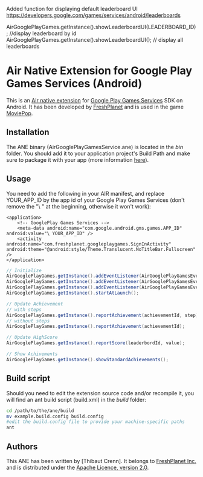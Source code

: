 Added function for displaying default leaderboard UI https://developers.google.com/games/services/android/leaderboards 

AirGooglePlayGames.getInstance().showLeaderboardUI(LEADERBOARD_ID); //display leaderboard by id
AirGooglePlayGames.getInstance().showLeaderboardUI(); // display all leaderboards



Air Native Extension for Google Play Games Services (Android)
======================================

This is an [Air native extension](http://www.adobe.com/devnet/air/native-extensions-for-air.html) for [Google Play Games Services](http://developer.android.com/google/play-services/games.html/) SDK on Android. It has been developed by [FreshPlanet](http://freshplanet.com) and is used in the game [MoviePop](http://moviepop.net).


Installation
---------

The ANE binary (AirGooglePlayGamesService.ane) is located in the *bin* folder. You should add it to your application project's Build Path and make sure to package it with your app (more information [here](http://help.adobe.com/en_US/air/build/WS597e5dadb9cc1e0253f7d2fc1311b491071-8000.html)).


Usage
-----

You need to add the following in your AIR manifest, and replace YOUR_APP_ID by the app id of your Google Play Games Services (don't remove the "\ " at the beginning, otherwise it won't work):

	<application>
		<!-- GooglePlay Games Services -->
		<meta-data android:name="com.google.android.gms.games.APP_ID" android:value="\ YOUR_APP_ID" />
		<activity android:name="com.freshplanet.googleplaygames.SignInActivity" android:theme="@android:style/Theme.Translucent.NoTitleBar.Fullscreen" />
	</application>



```actionscript
// Initialize
AirGooglePlayGames.getInstance().addEventListener(AirGooglePlayGamesEvent.ON_SIGN_IN_SUCCESS, onSignInSuccess);
AirGooglePlayGames.getInstance().addEventListener(AirGooglePlayGamesEvent.ON_SIGN_OUT_SUCCESS, onSignOutSuccess);
AirGooglePlayGames.getInstance().addEventListener(AirGooglePlayGamesEvent.ON_SIGN_IN_FAIL, onSignInFail);
AirGooglePlayGames.getInstance().startAtLaunch();

// Update Achievement
// with steps
AirGooglePlayGames.getInstance().reportAchievement(achievementId, step);
// without steps
AirGooglePlayGames.getInstance().reportAchievement(achievementId);

// Update HighScore
AirGooglePlayGames.getInstance().reportScore(leaderbordId, value);

// Show Achivements
AirGooglePlayGames.getInstance().showStandardAchievements();
```


Build script
---------

Should you need to edit the extension source code and/or recompile it, you will find an ant build script (build.xml) in the *build* folder:

```bash
cd /path/to/the/ane/build
mv example.build.config build.config
#edit the build.config file to provide your machine-specific paths
ant
```


Authors
------

This ANE has been written by [Thibaut Crenn]. It belongs to [FreshPlanet Inc.](http://freshplanet.com) and is distributed under the [Apache Licence, version 2.0](http://www.apache.org/licenses/LICENSE-2.0).